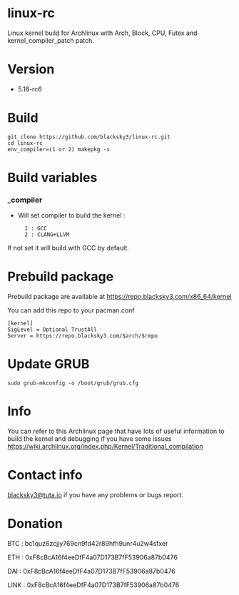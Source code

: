 # linux-rc

Linux kernel build for Archlinux with Arch, Block, CPU, Futex and kernel_compiler_patch patch.

# Version

- 5.18-rc6

# Build

    git clone https://github.com/blacksky3/linux-rc.git
    cd linux-rc
    env_compiler=(1 or 2) makepkg -s

# Build variables

### _compiler

- Will set compiler to build the kernel :

        1 : GCC
        2 : CLANG+LLVM

If not set it will build with GCC by default.

# Prebuild package

Prebuild package are available at https://repo.blacksky3.com/x86_64/kernel

You can add this repo to your pacman.conf

    [kernel]
    SigLevel = Optional TrustAll
    Server = https://repo.blacksky3.com/$arch/$repo

# Update GRUB

    sudo grub-mkconfig -o /boot/grub/grub.cfg

# Info

You can refer to this Archlinux page that have lots of useful information to build the kernel and debugging if you have some issues https://wiki.archlinux.org/index.php/Kernel/Traditional_compilation

# Contact info

blacksky3@tuta.io if you have any problems or bugs report.

# Donation

BTC : bc1quz6zcjjy769cn9fd42r89hfh9unr4u2w4sfxer

ETH : 0xF8cBcA16f4eeDfF4a07D173B7fF53906a87b0476

DAI : 0xF8cBcA16f4eeDfF4a07D173B7fF53906a87b0476

LINK : 0xF8cBcA16f4eeDfF4a07D173B7fF53906a87b0476
